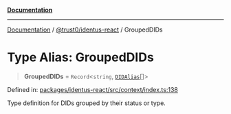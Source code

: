 [**Documentation**](../../../README.md)

***

[Documentation](../../../README.md) / [@trust0/identus-react](../README.md) / GroupedDIDs

# Type Alias: GroupedDIDs

> **GroupedDIDs** = `Record`\<`string`, [`DIDAlias`](DIDAlias.md)[]\>

Defined in: [packages/identus-react/src/context/index.ts:138](https://github.com/trust0-project/identus/blob/1810b9b48611f873dc00ce7103b781ea933441ae/packages/identus-react/src/context/index.ts#L138)

Type definition for DIDs grouped by their status or type.
